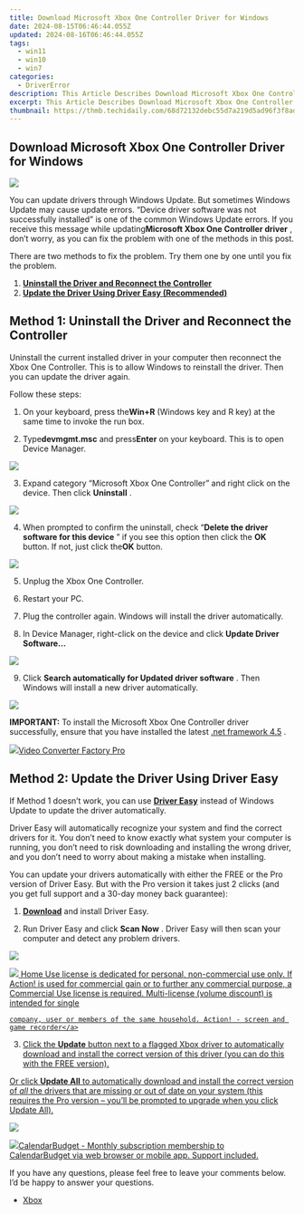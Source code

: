 ```yaml
---
title: Download Microsoft Xbox One Controller Driver for Windows
date: 2024-08-15T06:46:44.055Z
updated: 2024-08-16T06:46:44.055Z
tags:
  - win11
  - win10
  - win7
categories:
  - DriverError
description: This Article Describes Download Microsoft Xbox One Controller Driver for Windows
excerpt: This Article Describes Download Microsoft Xbox One Controller Driver for Windows
thumbnail: https://thmb.techidaily.com/68d72132debc55d7a219d5ad96f3f8ade10f55eb90774e1fcb8b0eea83e6c871.png
---
```


## Download Microsoft Xbox One Controller Driver for Windows

![](https://images.drivereasy.com/wp-content/uploads/2016/10/xbox-one-controller-driver.jpg)

 You can update drivers through Windows Update. But sometimes Windows Update may cause update errors. “Device driver software was not successfully installed” is one of the common Windows Update errors. If you receive this message while updating**Microsoft Xbox One Controller driver** , don’t worry, as you can fix the problem with one of the methods in this post.

 There are two methods to fix the problem. Try them one by one until you fix the problem.

1. [**Uninstall the Driver and Reconnect the Controller**](https://copa.sjv.io/6eoowq)
2. [**Update the Driver Using Driver Easy (Recommended)**](#method2)

## **Method 1: Uninstall the Driver and Reconnect the Controller**

 Uninstall the current installed driver in your computer then reconnect the Xbox One Controller. This is to allow Windows to reinstall the driver. Then you can update the driver again.

Follow these steps:

 1) On your keyboard, press the**Win+R** (Windows key and R key) at the same time to invoke the run box.

 2) Type**devmgmt.msc** and press**Enter** on your keyboard. This is to open Device Manager.

![](https://images.drivereasy.com/wp-content/uploads/2018/01/img_5a4b4c93cf1a9.png)

 3) Expand category “Microsoft Xbox One Controller” and right click on the device. Then click **Uninstall** .

![](https://images.drivereasy.com/wp-content/uploads/2016/10/img_57f8b8cf62d36.png)

 4) When prompted to confirm the uninstall, check “**Delete the driver software for this device** ” if you see this option then click the **OK** button. If not, just click the**OK** button.

![](https://images.drivereasy.com/wp-content/uploads/2016/09/img_57ce68889664a.png)

5) Unplug the Xbox One Controller.

6) Restart your PC.

7) Plug the controller again. Windows will install the driver automatically.

8) In Device Manager, right-click on the device and click   **Update Driver Software…**

![](https://images.drivereasy.com/wp-content/uploads/2016/10/img_57f8bd1762840.png)

 9) Click **Search automatically for Updated driver software** . Then Windows will install a new driver automatically.

![](https://images.drivereasy.com/wp-content/uploads/2016/10/img_57f8bd3eeb0a5.png)

 **IMPORTANT:** To install the Microsoft Xbox One Controller driver successfully, ensure that you have installed the latest [.net framework 4.5](https://download.microsoft.com/download/B/A/4/BA4A7E71-2906-4B2D-A0E1-80CF16844F5F/dotNetFx45%5FFull%5Fsetup.exe) .

<!-- affiliate ads begin -->
<a href="https://secure.2checkout.com/order/checkout.php?PRODS=4537547&QTY=1&AFFILIATE=108875&CART=1"><img src="https://secure.avangate.com/images/merchant/4b0a0290ad7df100b77e86839989a75e/products/vcfpro.png" border="0">Video Converter Factory Pro</a>
<!-- affiliate ads end -->
## **Method 2: Update the Driver Using Driver Easy**

 If Method 1 doesn’t work, you can use **[Driver Easy](https://tools.techidaily.com/drivereasy/download/)**  instead of Windows Update to update the driver automatically.

 Driver Easy will automatically recognize your system and find the correct drivers for it. You don’t need to know exactly what system your computer is running, you don’t need to risk downloading and installing the wrong driver, and you don’t need to worry about making a mistake when installing.

 You can update your drivers automatically with either the FREE or the Pro version of Driver Easy. But with the Pro version it takes just 2 clicks (and you get full support and a 30-day money back guarantee):

 1) **[Download](https://tools.techidaily.com/drivereasy/download/)**   and install Driver Easy.

 2) Run Driver Easy and click **Scan Now** . Driver Easy will then scan your computer and detect any problem drivers.

![](https://images.drivereasy.com/wp-content/uploads/2017/04/img_5901cefad96bb.png)
<!-- affiliate ads begin -->
<a href="https://checkout.mirillis.com/order/checkout.php?PRODS=4704640&QTY=1&AFFILIATE=108875&CART=1"> <img src="https://secure.avangate.com/images/merchant/547a5a56d43f6d40f9a6a2f76501d013/products/1_mirillis_action_boxshot_store_1x.jpg" border="0">
	Home Use license is dedicated for personal, non-commercial use only. 
	If Action! is used for commercial gain or to further any commercial purpose, 
	a Commercial Use license is required. Multi-license (volume discount) is intended for single 
 
	company, user or members of the same household. Action! - screen and game recorder</a>
<!-- affiliate ads end -->

3) Click the **Update**  button next to a flagged Xbox driver to automatically download and install the correct version of this driver (you can do this with the FREE version).

Or click **Update All**  to automatically download and install the correct version of _all_  the drivers that are missing or out of date on your system (this requires the Pro version – you’ll be prompted to upgrade when you click Update All).

![](https://images.drivereasy.com/wp-content/uploads/2017/04/img_5901d0ea5415b.jpg)
<!-- affiliate ads begin -->
<a href="https://secure.2checkout.com/order/checkout.php?PRODS=37701530&QTY=1&AFFILIATE=108875&CART=1"><img src="https://secure.avangate.com/images/merchant/6fe0c81e3f9438db11ebbfba6c5ce460/products/copy_cbLogo_with_text_blue.png" border="0">CalendarBudget - Monthly subscription membership to CalendarBudget via web browser or mobile app. Support included. </a>
<!-- affiliate ads end -->

 If you have any questions, please feel free to leave your comments below. I’d be happy to answer your questions.

* [Xbox](https://store.drivereasy.com/order/cart.php?PRODS=4731822&QTY=1&AFFILIATE=108875)

<ins class="adsbygoogle"
     style="display:block"
     data-ad-format="autorelaxed"
     data-ad-client="ca-pub-7571918770474297"
     data-ad-slot="1223367746"></ins>



<ins class="adsbygoogle"
     style="display:block"
     data-ad-client="ca-pub-7571918770474297"
     data-ad-slot="8358498916"
     data-ad-format="auto"
     data-full-width-responsive="true"></ins>


